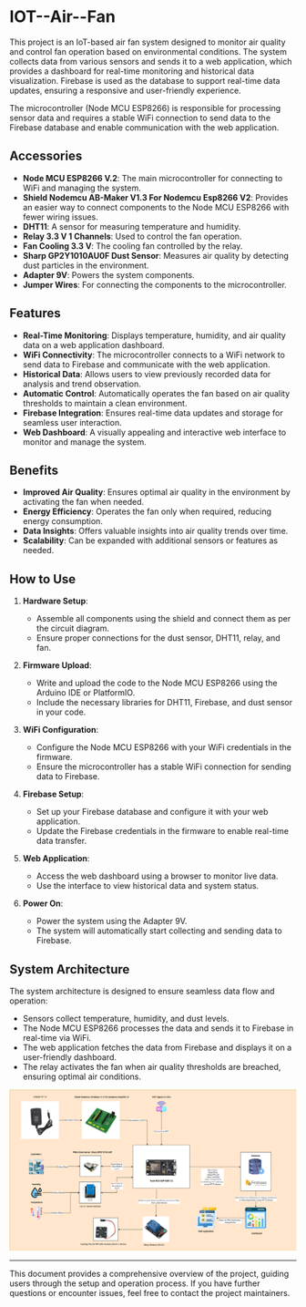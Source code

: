 # IOT--Air--Fan

This project is an IoT-based air fan system designed to monitor air quality and control fan operation based on environmental conditions. The system collects data from various sensors and sends it to a web application, which provides a dashboard for real-time monitoring and historical data visualization. Firebase is used as the database to support real-time data updates, ensuring a responsive and user-friendly experience.

The microcontroller (Node MCU ESP8266) is responsible for processing sensor data and requires a stable WiFi connection to send data to the Firebase database and enable communication with the web application.

## Accessories

- **Node MCU ESP8266 V.2**: The main microcontroller for connecting to WiFi and managing the system.
- **Shield Nodemcu AB-Maker V1.3 For Nodemcu Esp8266 V2**: Provides an easier way to connect components to the Node MCU ESP8266 with fewer wiring issues.
- **DHT11**: A sensor for measuring temperature and humidity.
- **Relay 3.3 V 1 Channels**: Used to control the fan operation.
- **Fan Cooling 3.3 V**: The cooling fan controlled by the relay.
- **Sharp GP2Y1010AU0F Dust Sensor**: Measures air quality by detecting dust particles in the environment.
- **Adapter 9V**: Powers the system components.
- **Jumper Wires**: For connecting the components to the microcontroller.

## Features

- **Real-Time Monitoring**: Displays temperature, humidity, and air quality data on a web application dashboard.
- **WiFi Connectivity**: The microcontroller connects to a WiFi network to send data to Firebase and communicate with the web application.
- **Historical Data**: Allows users to view previously recorded data for analysis and trend observation.
- **Automatic Control**: Automatically operates the fan based on air quality thresholds to maintain a clean environment.
- **Firebase Integration**: Ensures real-time data updates and storage for seamless user interaction.
- **Web Dashboard**: A visually appealing and interactive web interface to monitor and manage the system.

## Benefits

- **Improved Air Quality**: Ensures optimal air quality in the environment by activating the fan when needed.
- **Energy Efficiency**: Operates the fan only when required, reducing energy consumption.
- **Data Insights**: Offers valuable insights into air quality trends over time.
- **Scalability**: Can be expanded with additional sensors or features as needed.

## How to Use

1. **Hardware Setup**: 
   - Assemble all components using the shield and connect them as per the circuit diagram.
   - Ensure proper connections for the dust sensor, DHT11, relay, and fan.

2. **Firmware Upload**: 
   - Write and upload the code to the Node MCU ESP8266 using the Arduino IDE or PlatformIO.
   - Include the necessary libraries for DHT11, Firebase, and dust sensor in your code.

3. **WiFi Configuration**: 
   - Configure the Node MCU ESP8266 with your WiFi credentials in the firmware.
   - Ensure the microcontroller has a stable WiFi connection for sending data to Firebase.

4. **Firebase Setup**: 
   - Set up your Firebase database and configure it with your web application.
   - Update the Firebase credentials in the firmware to enable real-time data transfer.

5. **Web Application**: 
   - Access the web dashboard using a browser to monitor live data.
   - Use the interface to view historical data and system status.

6. **Power On**: 
   - Power the system using the Adapter 9V.
   - The system will automatically start collecting and sending data to Firebase.

## System Architecture

The system architecture is designed to ensure seamless data flow and operation:

- Sensors collect temperature, humidity, and dust levels.
- The Node MCU ESP8266 processes the data and sends it to Firebase in real-time via WiFi.
- The web application fetches the data from Firebase and displays it on a user-friendly dashboard.
- The relay activates the fan when air quality thresholds are breached, ensuring optimal air conditions.

![System Architecture](/images/System%20Architecture.png)

---

This document provides a comprehensive overview of the project, guiding users through the setup and operation process. If you have further questions or encounter issues, feel free to contact the project maintainers.
